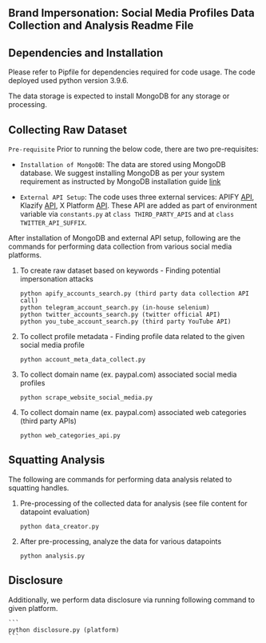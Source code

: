 ##  Brand Impersonation: Social Media Profiles Data Collection and Analysis Readme File
## Dependencies and Installation

Please refer to Pipfile for dependencies required for code usage. The code deployed used python version 3.9.6.

The data storage is expected to install MongoDB for any storage or processing.

## Collecting Raw Dataset

`` Pre-requisite ``
Prior to running the below code, there are two pre-requisites:

* `Installation of MongoDB`: The data are stored using MongoDB database. We suggest installing MongoDB as per your system requirement as instructed by MongoDB installation guide [link](https://www.mongodb.com/docs/manual/administration/install-community/) 

* `External API Setup`: The code uses three external services: APIFY [API](https://apify.com/), Klazify [API](https://www.klazify.com/), X Platform [API](https://developer.x.com/en/docs/twitter-api). These API are added as part of environment variable via `constants.py` at `class THIRD_PARTY_APIS` and at `class TWITTER_API_SUFFIX`.

After installation of MongoDB and external API setup, following are the commands for performing data collection from various social media platforms.

1. To create raw dataset based on keywords - Finding potential impersonation attacks

    ```
    python apify_accounts_search.py (third party data collection API call)
    python telegram_account_search.py (in-house selenium)
    python twitter_accounts_search.py (twitter official API)
    python you_tube_account_search.py (third party YouTube API)
    ```
2. To collect profile metadata - Finding profile data related to the given social media profile
    
    ```
    python account_meta_data_collect.py
    ```

3. To collect domain name (ex. paypal.com) associated social media profiles

    ```
    python scrape_website_social_media.py
    ```
4. To collect domain name (ex. paypal.com) associated web categories (third party APIs)

    ```
    python web_categories_api.py
    ```

## Squatting Analysis 

The following are commands for performing data analysis related to squatting handles.

1. Pre-processing of the collected data for analysis (see file content for datapoint evaluation)  
    ```
    python data_creator.py 
    ```

2. After pre-processing, analyze the data for various datapoints

    ```
    python analysis.py
    ```

## Disclosure 
Additionally, we perform data disclosure via running following command to given platform.

    ```
    python disclosure.py (platform)
    ```